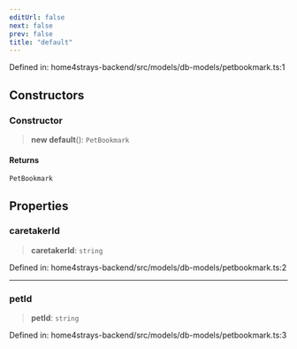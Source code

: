 ```yaml
---
editUrl: false
next: false
prev: false
title: "default"
---
```


Defined in: home4strays-backend/src/models/db-models/petbookmark.ts:1

## Constructors

### Constructor

> **new default**(): `PetBookmark`

#### Returns

`PetBookmark`

## Properties

### caretakerId

> **caretakerId**: `string`

Defined in: home4strays-backend/src/models/db-models/petbookmark.ts:2

***

### petId

> **petId**: `string`

Defined in: home4strays-backend/src/models/db-models/petbookmark.ts:3
